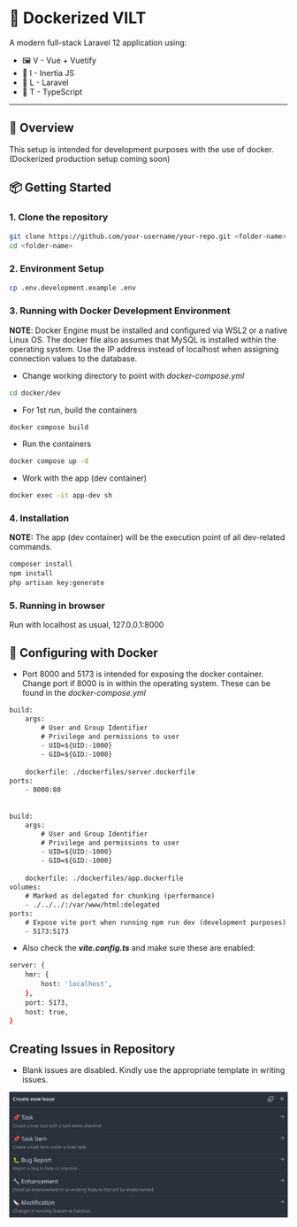 # 🚀 Dockerized VILT

A modern full-stack Laravel 12 application using:

- 🖼️ V - Vue + Vuetify
- 🧭 I - Inertia JS
- 🔗 L - Laravel
- 🎨 T - TypeScript

---



## 🌇 Overview
This setup is intended for development purposes with the use of docker. (Dockerized production setup coming soon)




## 📦 Getting Started

### 1. Clone the repository

```bash
git clone https://github.com/your-username/your-repo.git <folder-name>
cd <folder-name>
```

### 2. Environment Setup
```bash
cp .env.development.example .env
```

### 3. Running with Docker Development Environment
**NOTE**: Docker Engine must be installed and configured via WSL2 or a native Linux OS. The docker file also assumes that MySQL is installed within the operating system. Use the IP address instead of localhost when assigning connection values to the database.

* Change working directory to point with *docker-compose.yml*
```bash
cd docker/dev
```

* For 1st run, build the containers
```bash
docker compose build
```

* Run the containers
``` bash
docker compose up -d
```

* Work with the app (dev container)
```bash
docker exec -it app-dev sh
```


### 4. Installation
**NOTE:** The app (dev container) will be the execution point of all dev-related commands.

```bash
composer install
npm install
php artisan key:generate
```

### 5. Running in browser
Run with localhost as usual, 127.0.0.1:8000

## 🐋 Configuring with Docker

* Port 8000 and 5173 is intended for exposing the docker container. Change port if 8000 is in within the operating system. These can be found in the *docker-compose.yml*


```
build:
    args:
        # User and Group Identifier
        # Privilege and permissions to user
        - UID=${UID:-1000}
        - GID=${GID:-1000}

    dockerfile: ./dockerfiles/server.dockerfile
ports:
    - 8000:80


build:
    args:
        # User and Group Identifier
        # Privilege and permissions to user
        - UID=${UID:-1000}
        - GID=${GID:-1000}

    dockerfile: ./dockerfiles/app.dockerfile
volumes:
    # Marked as delegated for chunking (performance)
    - ./../../:/var/www/html:delegated
ports:
    # Expose vite port when running npm run dev (development purposes)
    - 5173:5173
```

* Also check the ***vite.config.ts*** and make sure these are enabled:
```bash
server: {
    hmr: {
        host: 'localhost',
    },
    port: 5173,
    host: true,
}
```



## Creating Issues in Repository
* Blank issues are disabled. Kindly use the appropriate template in writing issues.

![alt text](./readme/issue_templates.png)
